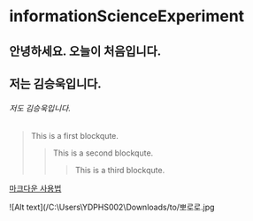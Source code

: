 # informationScienceExperiment

## 안녕하세요. 오늘이 처음입니다.
## 저는 김승욱입니다.
###### 저도 김승욱입니다.

> This is a first blockqute.
>	> This is a second blockqute.
>	>	> This is a third blockqute.

[마크다운 사용법](https://gist.github.com/ihoneymon/652be052a0727ad59601)

![Alt text](/C:\Users\YDPHS002\Downloads/to/뽀로로.jpg
